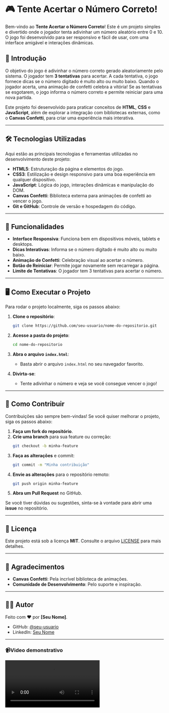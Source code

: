 
# 🎮 Tente Acertar o Número Correto! 

Bem-vindo ao **Tente Acertar o Número Correto**! Este é um projeto simples e divertido onde o jogador tenta adivinhar um número aleatório entre 0 e 10. O jogo foi desenvolvido para ser responsivo e fácil de usar, com uma interface amigável e interações dinâmicas.

## 🚀 Introdução

O objetivo do jogo é adivinhar o número correto gerado aleatoriamente pelo sistema. O jogador tem **3 tentativas** para acertar. A cada tentativa, o jogo fornece dicas se o número digitado é muito alto ou muito baixo. Quando o jogador acerta, uma animação de confetti celebra a vitória! Se as tentativas se esgotarem, o jogo informa o número correto e permite reiniciar para uma nova partida.

Este projeto foi desenvolvido para praticar conceitos de **HTML**, **CSS** e **JavaScript**, além de explorar a integração com bibliotecas externas, como o **Canvas Confetti**, para criar uma experiência mais interativa.

---

## 🛠️ Tecnologias Utilizadas

Aqui estão as principais tecnologias e ferramentas utilizadas no desenvolvimento deste projeto:

- **HTML5**: Estruturação da página e elementos do jogo.
- **CSS3**: Estilização e design responsivo para uma boa experiência em qualquer dispositivo.
- **JavaScript**: Lógica do jogo, interações dinâmicas e manipulação do DOM.
- **Canvas Confetti**: Biblioteca externa para animações de confetti ao vencer o jogo.
- **Git e GitHub**: Controle de versão e hospedagem do código.

---

## 🎯 Funcionalidades

- **Interface Responsiva**: Funciona bem em dispositivos móveis, tablets e desktops.
- **Dicas Interativas**: Informa se o número digitado é muito alto ou muito baixo.
- **Animação de Confetti**: Celebração visual ao acertar o número.
- **Botão de Reiniciar**: Permite jogar novamente sem recarregar a página.
- **Limite de Tentativas**: O jogador tem 3 tentativas para acertar o número.

---

## 🖥️ Como Executar o Projeto

Para rodar o projeto localmente, siga os passos abaixo:

1. **Clone o repositório**:
   ```bash
   git clone https://github.com/seu-usuario/nome-do-repositorio.git
   ```

2. **Acesse a pasta do projeto**:
   ```bash
   cd nome-do-repositorio
   ```

3. **Abra o arquivo `index.html`**:
   - Basta abrir o arquivo `index.html` no seu navegador favorito.

4. **Divirta-se**:
   - Tente adivinhar o número e veja se você consegue vencer o jogo!

---

## 🤝 Como Contribuir

Contribuições são sempre bem-vindas! Se você quiser melhorar o projeto, siga os passos abaixo:

1. **Faça um fork do repositório**.
2. **Crie uma branch** para sua feature ou correção:
   ```bash
   git checkout -b minha-feature
   ```
3. **Faça as alterações** e commit:
   ```bash
   git commit -m "Minha contribuição"
   ```
4. **Envie as alterações** para o repositório remoto:
   ```bash
   git push origin minha-feature
   ```
5. **Abra um Pull Request** no GitHub.

Se você tiver dúvidas ou sugestões, sinta-se à vontade para abrir uma **issue** no repositório.

---

## 📄 Licença

Este projeto está sob a licença **MIT**. Consulte o arquivo [LICENSE](LICENSE) para mais detalhes.

---

## 🙏 Agradecimentos

- **Canvas Confetti**: Pela incrível biblioteca de animações.
- **Comunidade de Desenvolvimento**: Pelo suporte e inspiração.

---

## 👨‍💻 Autor

Feito com ❤️ por **[Seu Nome]**.

- GitHub: [@seu-usuario](https://github.com/julianamaula)
- LinkedIn: [Seu Nome](https://www.linkedin.com/in/juliana-de-maula)

---

###  📹Video demonstrativo

<video controls src="Tente Acertar o Número Correto.mp4" title="Title"></video>
